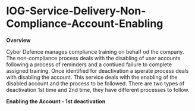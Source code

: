 # IOG-Service-Delivery-Non-Compliance-Account-Enabling

**Overview**

Cyber Defence manages compliance training on behalf od the company. The non-compliance process deals with the disabling of user accounts following a process of reminders and a contiued failure to complete assigned training. Once identified for deactivation a sperate process deals with disabling the account. This service deals with the enabling of the disabled account and the process to be followed. There are two types of deactivation 1st time and 2nd time, they have different processes to follow.

**Enabling the Account - 1st deactivation**

